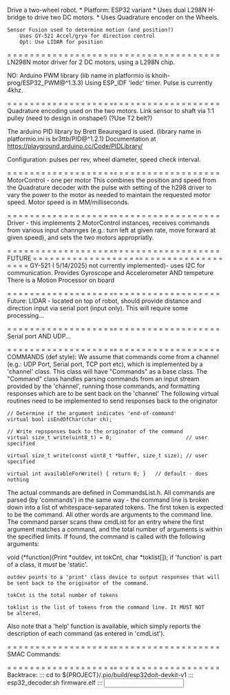 
Drive a two-wheel robot. 
    * Platform: ESP32 variant
    * Uses dual L298N H-bridge to drive two DC motors.
    * Uses Quadrature encoder on the Wheels.

    Sensor Fusion used to determine motion (and position?)
        Uses GY-521 Accel/gryo for direction control
        Opt: Use LIDAR for position

= = = = = = = = = = = = = = = = = = == = = = = = = = = = = = = = = = = = =
LN298N motor driver for 2 DC motors, using a L298N chip. 

NO: Arduino PWM library (lib name in platformio is khoih-prog/ESP32_PWM@^1.3.3)
Using ESP_IDF 'ledc' timer.
Pulse is currently 4khz.

= = = = = = = = = = = = = = = = = = == = = = = = = = = = = = = = = = = = =
Quadrature encoding used on the two motors. Link sensor to shaft
via 1:1 pulley (need to design in onshape!) (?Use T2 belt?)

The arduino PID library by Brett Beauregard is used. (library name in platformio.ini is br3ttb/PID@^1.2.1)
Documentation at https://playground.arduino.cc/Code/PIDLibrary/

Configuration:   pulses per rev, wheel diameter, speed check interval.

= = = = = = = = = = = = = = = = = = == = = = = = = = = = = = = = = = = = =
MotorControl - one per motor
   This combines the position and speed from the Quadrature decoder with the
   pulse with setting of the h298 driver to vary the power to the motor
   as needed to maintain the requested motor speed.
   Motor speed is in MM/milliseconds.

= = = = = = = = = = = = = = = = = = == = = = = = = = = = = = = = = = = = =
Driver - this implements 2 MotorControl instances, receives commands from
   various input channges (e.g.: turn left at given rate, move forward at given speed), and sets the two motors appropriatly.

= = = = = = = = = = = = = = = = = = == = = = = = = = = = = = = = = = = = =
FUTURE
= = = = = = = = = = = = = = = = = = == = = = = = = = = = = = = = = = = = =
GY-521 ( 5/14/2025) not currently implemented)- uses I2C for communication. Provides Gyroscope and  Accelerometer
    AND tempeture      There is a Motion Processor on board

= = = = = = = = = = = = = = = = = = == = = = = = = = = = = = = = = = = = =
Future: LIDAR - located on top of robot, should provide distance and direction
    input via serial port (input only).   This will require some processing...

= = = = = = = = = = = = = = = = = = == = = = = = = = = = = = = = = = = = =
Serial port AND UDP...

= = = = = = = = = = = = = = = = = = == = = = = = = = = = = = = = = = = = =
COMMANDS (def style):
We assume that commands come from a channel (e.g.: UDP Port, Serial port, TCP port etc),
which is implemented by a 'channel' class.   This class will have "Commands" as a base class. 
    The "Command" class handles parsing commands from an input stream provided by the 'channel',
    running those commands, and formatting responses which are to be sent back on the
    'channel'
    The following virtual routines need to be implemented to send responses
   back to the originator

    // Determine if the argument indicates 'end-of-command'
    virtual bool isEndOfChar(char ch);

    // Write repsponses back to the originator of the command
    virtual size_t write(uint8_t) = 0;                        // user specified

    virtual size_t write(const uint8_t *buffer, size_t size); // user specified

    virtual int availableForWrite() { return 0; }   // default - does nothing

The actual commands are defined in CommandsList.h. All commands are parsed
(by 'commands') in the same way - the command line is broken down into
a list of whitespace-separated tokens. The first token is expected to be the
command. All other words are arguments to the command line. 
The command parser scans thew cmdList for an entry where the first argument 
matches a command, and the total number of arguments is within the specified
limits. If found, the command is called with the following arguments:

void (*function)(Print *outdev, int tokCnt, char *toklist[]);
    if 'function' is part of a class, it *must* be 'static'.

    outdev points to a 'print' class device to output responses that will
    be sent back to the originator of the command.

    tokCnt is the total number of tokens

    toklist is the list of tokens from the command line. It MUST NOT 
    be altered.

Also note that a 'help' function is available, which simply reports the description
of each command (as entered in 'cmdList').

= = = = = = = = = = = = = = = = = = == = = = = = = = = = = = = = = = = = =
SMAC Commands:

= = = = = = = = = = = = = = = = = = == = = = = = = = = = = = = = = = = = =
Backtrace:
   ::: cd to ${PROJECT}/.pio/build/esp32doit-devkit-v1
   ::: esp32_decoder.sh firmware.elf
   ::: <input backtrace line>
   


   